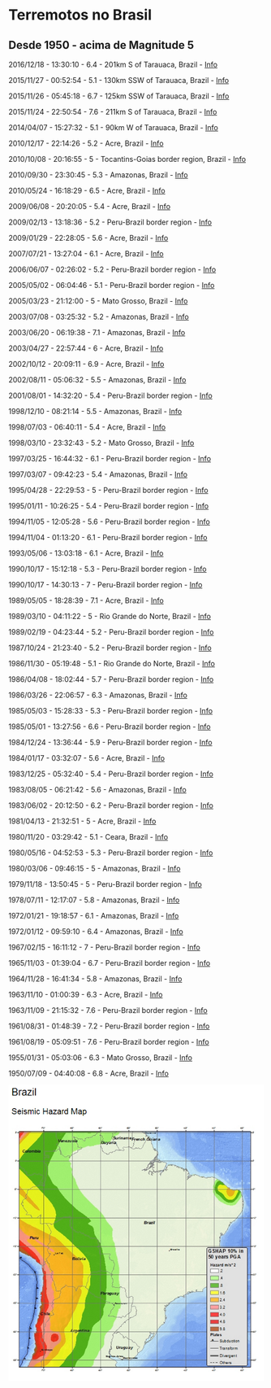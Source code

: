 # Terremotos no Brasil #
## Desde 1950 - acima de Magnitude 5 ##

2016/12/18 - 13:30:10 - 6.4 - 201km S of Tarauaca, Brazil - [Info](https://earthquake.usgs.gov/earthquakes/eventpage/us200082an#region-info)

2015/11/27 - 00:52:54 - 5.1 - 130km SSW of Tarauaca, Brazil - [Info](https://earthquake.usgs.gov/earthquakes/eventpage/us100041lm#region-info)

2015/11/26 - 05:45:18 - 6.7 - 125km SSW of Tarauaca, Brazil - [Info](https://earthquake.usgs.gov/earthquakes/eventpage/us100041f1#region-info)

2015/11/24 - 22:50:54 - 7.6 - 211km S of Tarauaca, Brazil - [Info](https://earthquake.usgs.gov/earthquakes/eventpage/us100040x6#region-info)

2014/04/07 - 15:27:32 - 5.1 - 90km W of Tarauaca, Brazil - [Info](https://earthquake.usgs.gov/earthquakes/eventpage/usc000p90n#region-info)

2010/12/17 - 22:14:26 - 5.2 - Acre, Brazil - [Info](https://earthquake.usgs.gov/earthquakes/eventpage/usp000hr21#region-info)

2010/10/08 - 20:16:55 - 5 - Tocantins-Goias border region, Brazil - [Info](https://earthquake.usgs.gov/earthquakes/eventpage/usp000hmut#region-info)

2010/09/30 - 23:30:45 - 5.3 - Amazonas, Brazil - [Info](https://earthquake.usgs.gov/earthquakes/eventpage/usp000hme1#region-info)

2010/05/24 - 16:18:29 - 6.5 - Acre, Brazil - [Info](https://earthquake.usgs.gov/earthquakes/eventpage/usp000hd4k#region-info)

2009/06/08 - 20:20:05 - 5.4 - Acre, Brazil - [Info](https://earthquake.usgs.gov/earthquakes/eventpage/usp000gy00#region-info)

2009/02/13 - 13:18:36 - 5.2 - Peru-Brazil border region - [Info](https://earthquake.usgs.gov/earthquakes/eventpage/usp000gtwv#region-info)

2009/01/29 - 22:28:05 - 5.6 - Acre, Brazil - [Info](https://earthquake.usgs.gov/earthquakes/eventpage/usp000gt8f#region-info)

2007/07/21 - 13:27:04 - 6.1 - Acre, Brazil - [Info](https://earthquake.usgs.gov/earthquakes/eventpage/usp000fgsv#region-info)

2006/06/07 - 02:26:02 - 5.2 - Peru-Brazil border region - [Info](https://earthquake.usgs.gov/earthquakes/eventpage/usp000ejvd#region-info)

2005/05/02 - 06:04:46 - 5.1 - Peru-Brazil border region - [Info](https://earthquake.usgs.gov/earthquakes/eventpage/usp000dprb#region-info)

2005/03/23 - 21:12:00 - 5 - Mato Grosso, Brazil - [Info](https://earthquake.usgs.gov/earthquakes/eventpage/usp000djx0#region-info)

2003/07/08 - 03:25:32 - 5.2 - Amazonas, Brazil - [Info](https://earthquake.usgs.gov/earthquakes/eventpage/usp000c1yq#region-info)

2003/06/20 - 06:19:38 - 7.1 - Amazonas, Brazil - [Info](https://earthquake.usgs.gov/earthquakes/eventpage/usp000c0ag#region-info)

2003/04/27 - 22:57:44 - 6 - Acre, Brazil - [Info](https://earthquake.usgs.gov/earthquakes/eventpage/usp000bw3r#region-info)

2002/10/12 - 20:09:11 - 6.9 - Acre, Brazil - [Info](https://earthquake.usgs.gov/earthquakes/eventpage/usp000bed7#region-info)

2002/08/11 - 05:06:32 - 5.5 - Amazonas, Brazil - [Info](https://earthquake.usgs.gov/earthquakes/eventpage/usp000b9pk#region-info)

2001/08/01 - 14:32:20 - 5.4 - Peru-Brazil border region - [Info](https://earthquake.usgs.gov/earthquakes/eventpage/usp000akpa#region-info)

1998/12/10 - 08:21:14 - 5.5 - Amazonas, Brazil - [Info](https://earthquake.usgs.gov/earthquakes/eventpage/usp0008zdj#region-info)

1998/07/03 - 06:40:11 - 5.4 - Acre, Brazil - [Info](https://earthquake.usgs.gov/earthquakes/eventpage/usp0008qvw#region-info)

1998/03/10 - 23:32:43 - 5.2 - Mato Grosso, Brazil - [Info](https://earthquake.usgs.gov/earthquakes/eventpage/usp0008h9v#region-info)

1997/03/25 - 16:44:32 - 6.1 - Peru-Brazil border region - [Info](https://earthquake.usgs.gov/earthquakes/eventpage/usp0007zdt#region-info)

1997/03/07 - 09:42:23 - 5.4 - Amazonas, Brazil - [Info](https://earthquake.usgs.gov/earthquakes/eventpage/usp0007yev#region-info)

1995/04/28 - 22:29:53 - 5 - Peru-Brazil border region - [Info](https://earthquake.usgs.gov/earthquakes/eventpage/usp0006wh0#region-info)

1995/01/11 - 10:26:25 - 5.4 - Peru-Brazil border region - [Info](https://earthquake.usgs.gov/earthquakes/eventpage/usp0006r6r#region-info)

1994/11/05 - 12:05:28 - 5.6 - Peru-Brazil border region - [Info](https://earthquake.usgs.gov/earthquakes/eventpage/usp0006n5p#region-info)

1994/11/04 - 01:13:20 - 6.1 - Peru-Brazil border region - [Info](https://earthquake.usgs.gov/earthquakes/eventpage/usp0006n3b#region-info)

1993/05/06 - 13:03:18 - 6.1 - Acre, Brazil - [Info](https://earthquake.usgs.gov/earthquakes/eventpage/usp0005saj#region-info)

1990/10/17 - 15:12:18 - 5.3 - Peru-Brazil border region - [Info](https://earthquake.usgs.gov/earthquakes/eventpage/usp0004fv6#region-info)

1990/10/17 - 14:30:13 - 7 - Peru-Brazil border region - [Info](https://earthquake.usgs.gov/earthquakes/eventpage/usp0004fv5#region-info)

1989/05/05 - 18:28:39 - 7.1 - Acre, Brazil - [Info](https://earthquake.usgs.gov/earthquakes/eventpage/usp0003uxu#region-info)

1989/03/10 - 04:11:22 - 5 - Rio Grande do Norte, Brazil - [Info](https://earthquake.usgs.gov/earthquakes/eventpage/usp0003st3#region-info)

1989/02/19 - 04:23:44 - 5.2 - Peru-Brazil border region - [Info](https://earthquake.usgs.gov/earthquakes/eventpage/usp0003s2a#region-info)

1987/10/24 - 21:23:40 - 5.2 - Peru-Brazil border region - [Info](https://earthquake.usgs.gov/earthquakes/eventpage/usp00039ju#region-info)

1986/11/30 - 05:19:48 - 5.1 - Rio Grande do Norte, Brazil - [Info](https://earthquake.usgs.gov/earthquakes/eventpage/usp00030gs#region-info)

1986/04/08 - 18:02:44 - 5.7 - Peru-Brazil border region - [Info](https://earthquake.usgs.gov/earthquakes/eventpage/usp0002srz#region-info)

1986/03/26 - 22:06:57 - 6.3 - Amazonas, Brazil - [Info](https://earthquake.usgs.gov/earthquakes/eventpage/usp0002san#region-info)

1985/05/03 - 15:28:33 - 5.3 - Peru-Brazil border region - [Info](https://earthquake.usgs.gov/earthquakes/eventpage/usp0002ee8#region-info)

1985/05/01 - 13:27:56 - 6.6 - Peru-Brazil border region - [Info](https://earthquake.usgs.gov/earthquakes/eventpage/usp0002ec4#region-info)

1984/12/24 - 13:36:44 - 5.9 - Peru-Brazil border region - [Info](https://earthquake.usgs.gov/earthquakes/eventpage/usp0002acw#region-info)

1984/01/17 - 03:32:07 - 5.6 - Acre, Brazil - [Info](https://earthquake.usgs.gov/earthquakes/eventpage/usp00021an#region-info)

1983/12/25 - 05:32:40 - 5.4 - Peru-Brazil border region - [Info](https://earthquake.usgs.gov/earthquakes/eventpage/usp00020su#region-info)

1983/08/05 - 06:21:42 - 5.6 - Amazonas, Brazil - [Info](https://earthquake.usgs.gov/earthquakes/eventpage/usp0001xbu#region-info)

1983/06/02 - 20:12:50 - 6.2 - Peru-Brazil border region - [Info](https://earthquake.usgs.gov/earthquakes/eventpage/usp0001vvq#region-info)

1981/04/13 - 21:32:51 - 5 - Acre, Brazil - [Info](https://earthquake.usgs.gov/earthquakes/eventpage/usp0001d4w#region-info)

1980/11/20 - 03:29:42 - 5.1 - Ceara, Brazil - [Info](https://earthquake.usgs.gov/earthquakes/eventpage/usp0001aw9#region-info)

1980/05/16 - 04:52:53 - 5.3 - Peru-Brazil border region - [Info](https://earthquake.usgs.gov/earthquakes/eventpage/usp000178a#region-info)

1980/03/06 - 09:46:15 - 5 - Amazonas, Brazil - [Info](https://earthquake.usgs.gov/earthquakes/eventpage/usp00015uy#region-info)

1979/11/18 - 13:50:45 - 5 - Peru-Brazil border region - [Info](https://earthquake.usgs.gov/earthquakes/eventpage/usp000142t#region-info)

1978/07/11 - 12:17:07 - 5.8 - Amazonas, Brazil - [Info](https://earthquake.usgs.gov/earthquakes/eventpage/usp0000vhd#region-info)

1972/01/21 - 19:18:57 - 6.1 - Amazonas, Brazil - [Info](https://earthquake.usgs.gov/earthquakes/eventpage/iscgem777108#region-info)

1972/01/12 - 09:59:10 - 6.4 - Amazonas, Brazil - [Info](https://earthquake.usgs.gov/earthquakes/eventpage/iscgem776874#region-info)

1967/02/15 - 16:11:12 - 7 - Peru-Brazil border region - [Info](https://earthquake.usgs.gov/earthquakes/eventpage/iscgem838830#region-info)

1965/11/03 - 01:39:04 - 6.7 - Peru-Brazil border region - [Info](https://earthquake.usgs.gov/earthquakes/eventpage/iscgem852129#region-info)

1964/11/28 - 16:41:34 - 5.8 - Amazonas, Brazil - [Info](https://earthquake.usgs.gov/earthquakes/eventpage/iscgem863116#region-info)

1963/11/10 - 01:00:39 - 6.3 - Acre, Brazil - [Info](https://earthquake.usgs.gov/earthquakes/eventpage/iscgem873510#region-info)

1963/11/09 - 21:15:32 - 7.6 - Peru-Brazil border region - [Info](https://earthquake.usgs.gov/earthquakes/eventpage/iscgem17294529#region-info)

1961/08/31 - 01:48:39 - 7.2 - Peru-Brazil border region - [Info](https://earthquake.usgs.gov/earthquakes/eventpage/iscgem877295#region-info)

1961/08/19 - 05:09:51 - 7.6 - Peru-Brazil border region - [Info](https://earthquake.usgs.gov/earthquakes/eventpage/iscgem877215#region-info)

1955/01/31 - 05:03:06 - 6.3 - Mato Grosso, Brazil - [Info](https://earthquake.usgs.gov/earthquakes/eventpage/iscgem889170#region-info)

1950/07/09 - 04:40:08 - 6.8 - Acre, Brazil - [Info](https://earthquake.usgs.gov/earthquakes/eventpage/iscgem895577#region-info)



![](sismos_brazil.jpg)
